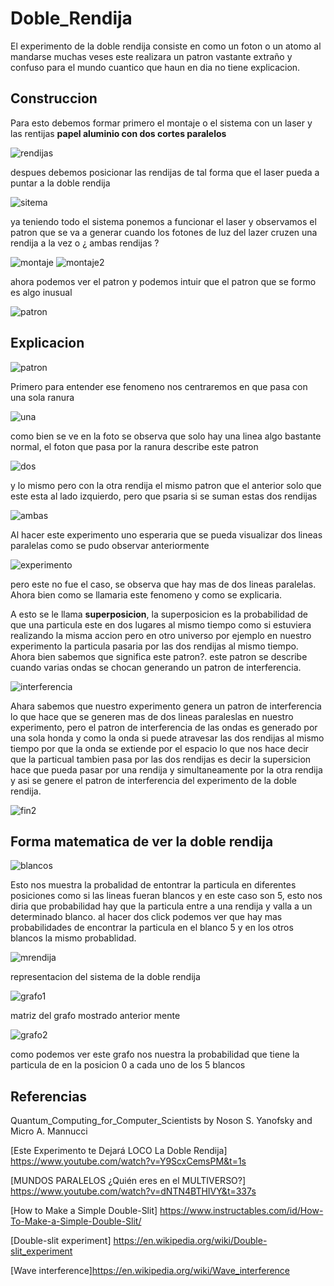 # Doble_Rendija

El experimento de la doble rendija consiste en como un foton o un atomo
al mandarse muchas veses este realizara un patron vastante extraño y confuso 
para el mundo cuantico que haun en dia no tiene explicacion.

## Construccion

Para esto debemos formar primero el montaje o el sistema con un laser y las rentijas **papel aluminio con dos cortes paralelos**

![rendijas](https://github.com/Daniel19902/Doble_Rendija/blob/master/img/rendijas.jpeg)

despues debemos posicionar las rendijas de tal forma que el laser pueda a puntar a la doble rendija

![sitema](https://github.com/Daniel19902/Doble_Rendija/blob/master/img/montaje.jpeg)

ya teniendo todo el sistema ponemos a funcionar el laser y observamos el patron que se va a generar cuando los fotones de luz del lazer cruzen una rendija a la vez o ¿ ambas rendijas ?

![montaje](https://github.com/Daniel19902/Doble_Rendija/blob/master/img/sistema.jpeg)
![montaje2](https://github.com/Daniel19902/Doble_Rendija/blob/master/img/sistema%202.jpeg)

ahora podemos ver el patron y podemos intuir que el patron que se formo es algo inusual 

![patron](https://github.com/Daniel19902/Doble_Rendija/blob/master/img/patron.jpeg)


## Explicacion

![patron](https://github.com/Daniel19902/Doble_Rendija/blob/master/img/fin.png)


Primero para entender ese fenomeno nos centraremos en que pasa con una sola ranura

![una](https://github.com/Daniel19902/Doble_Rendija/blob/master/img/una.PNG)

como bien se ve en la foto se observa que solo hay una linea algo bastante normal, el foton que pasa por la ranura describe este patron

![dos](https://github.com/Daniel19902/Doble_Rendija/blob/master/img/dos.PNG)

y lo mismo pero con la otra rendija el mismo patron que el anterior solo que este esta al lado izquierdo, pero que psaria si se suman estas dos rendijas 

![ambas](https://github.com/Daniel19902/Doble_Rendija/blob/master/img/doble%20rendija%20particula.png)

Al hacer este experimento uno esperaria que se pueda visualizar dos lineas paralelas como se pudo observar anteriormente 

![experimento](https://github.com/Daniel19902/Doble_Rendija/blob/master/img/ambas.PNG)

pero este no fue el caso, se observa que hay mas de dos lineas paralelas. Ahora bien como se llamaria este fenomeno y como se explicaria.

A esto se le llama **superposicion**, la superposicion es la probabilidad de que una particula este en dos lugares al mismo tiempo como si estuviera realizando la misma accion
pero en otro universo por ejemplo en nuestro experimento la particula pasaria por las dos rendijas al mismo tiempo.
Ahora bien sabemos que significa este patron?. este patron se describe cuando varias ondas se chocan generando un patron
de interferencia.

![interferencia](https://github.com/Daniel19902/Doble_Rendija/blob/master/img/ondas.jpg)


Ahara sabemos que nuestro experimento genera un patron de interferencia lo que hace que se generen mas de dos lineas paraleslas en nuestro experimento, pero el patron de interferencia
de las ondas es generado por una sola honda y como la onda si puede atravesar las dos rendijas al mismo tiempo por que la onda se extiende por el espacio lo que nos hace decir que
la particual tambien pasa por las dos rendijas es decir la supersicion hace que pueda pasar por una rendija y simultaneamente por la otra rendija y asi se genere el patron de interferencia del experimento
de la doble rendija.

![fin2](https://github.com/Daniel19902/Doble_Rendija/blob/master/img/fin%202.png)

 

## Forma matematica de ver la doble rendija

![blancos](https://github.com/Daniel19902/Doble_Rendija/blob/master/img/blancos.PNG)


Esto nos muestra la probalidad de entontrar la particula en diferentes posiciones como si las lineas fueran blancos y en
este caso son 5, esto nos diria que probabilidad hay que la particula entre a una rendija y valla a un determinado blanco. 
al hacer dos click podemos ver que hay mas probabilidades de encontrar la particula en el blanco 5 y en los otros  blancos
la mismo probablidad.

![mrendija](https://github.com/Daniel19902/Doble_Rendija/blob/master/img/mrndija.jpg)

representacion del sistema de la doble rendija

![grafo1](https://github.com/Daniel19902/Doble_Rendija/blob/master/img/grafo%201.PNG)

matriz del grafo mostrado anterior mente

![grafo2](https://github.com/Daniel19902/Doble_Rendija/blob/master/img/grafo%202.PNG)

como podemos ver este grafo nos nuestra la probabilidad que tiene la particula de en la posicion 0 a cada uno de los 5 blancos



## Referencias
Quantum_Computing_for_Computer_Scientists by Noson S. Yanofsky and Micro A. Mannucci

[Este Experimento te Dejará LOCO La Doble Rendija] https://www.youtube.com/watch?v=Y9ScxCemsPM&t=1s

[MUNDOS PARALELOS ¿Quién eres en el MULTIVERSO?] https://www.youtube.com/watch?v=dNTN4BTHIVY&t=337s

[How to Make a Simple Double-Slit] https://www.instructables.com/id/How-To-Make-a-Simple-Double-Slit/

[Double-slit experiment] https://en.wikipedia.org/wiki/Double-slit_experiment

[Wave interference]https://en.wikipedia.org/wiki/Wave_interference


